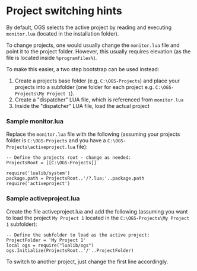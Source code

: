 # Project switching hints

By default, OGS selects the active project by reading and executing `monitor.lua` (located in the installation folder). 

To change projects, one would usually change the `monitor.lua` file and point it to the project folder. However, this usually requires elevation (as the file is located inside `%programfiles%`). 

To make this easier, a two step bootstrap can be used instead:

1. Create a projects base folder (e.g. `C:\OGS-Projects`) and place your projects into a subfolder (one folder for each project e.g. `C:\OGS-Projects\My Project 1`).
2. Create a "dispatcher" LUA file, which is referenced from `monitor.lua`
3. Inside the "dispatcher" LUA file, load the actual project

### Sample monitor.lua

Replace the `monitor.lua` file with the following (assuming your projects folder is `C:\OGS-Projects` and you have a `C:\OGS-Projects\activeproject.lua` file):

	-- Define the projects root - change as needed:
	ProjectsRoot = [[C:\OGS-Projects]]
	
	require('lualib/system')
	package.path = ProjectsRoot..'/?.lua;'..package.path
	require('activeproject')



### Sample activeproject.lua

Create the file activeproject.lua and add the following (assuming you want to load the project `My Project 1` located in the `C:\OGS-Projects\My Project 1` subfolder):
	
	-- Define the subfolder to load as the active project:
	ProjectFolder = 'My Project 1'
	local ogs = require("lualib/ogs")
	ogs.Initialize(ProjectsRoot..'/'..ProjectFolder)

To switch to another project, just change the first line accordingly.
